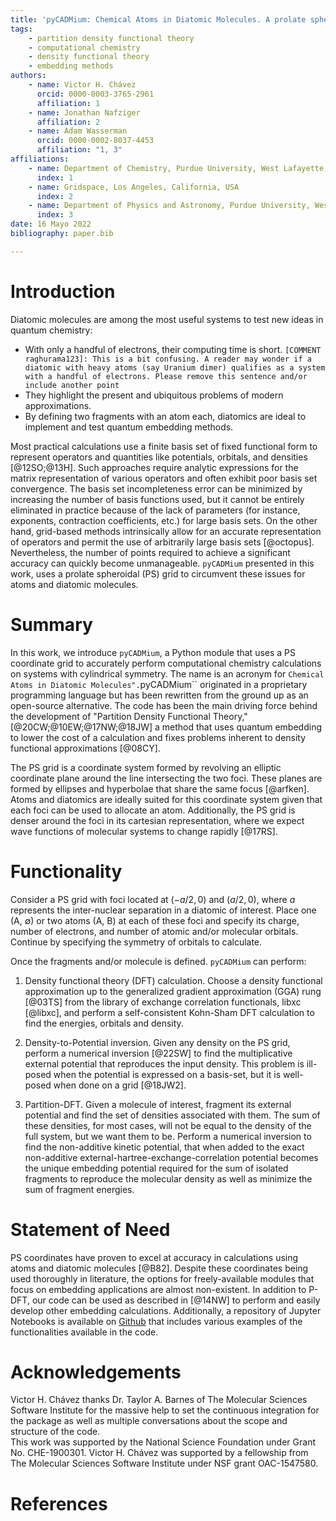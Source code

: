 ```yaml
---
title: 'pyCADMium: Chemical Atoms in Diatomic Molecules. A prolate spheroidal Python module for embedding calculations'  
tags:  
    - partition density functional theory  
    - computational chemistry  
    - density functional theory  
    - embedding methods  
authors:
    - name: Victor H. Chávez
      orcid: 0000-0003-3765-2961    
      affiliation: 1  
    - name: Jonathan Nafziger    
      affiliation: 2    
    - name: Adam Wasserman    
      orcid: 0000-0002-8037-4453    
      affiliation: "1, 3"  
affiliations:  
    - name: Department of Chemistry, Purdue University, West Lafayette, Indiana, USA  
      index: 1  
    - name: Gridspace, Los Angeles, California, USA  
      index: 2  
    - name: Department of Physics and Astronomy, Purdue University, West Lafayette, Indiana, USA  
      index: 3  
date: 16 Mayo 2022  
bibliography: paper.bib  

---
```

# Introduction

Diatomic molecules are among the most useful systems to test new ideas in quantum chemistry:

- With only a handful of electrons, their computing time is short. `[COMMENT raghurama123]: This is a bit confusing. A reader may wonder if a diatomic with heavy atoms (say Uranium dimer) qualifies as a system with a handful of electrons. Please remove this sentence and/or include another point` 
- They highlight the present and ubiquitous problems of modern approximations. 
- By defining two fragments with an atom each, diatomics are ideal to implement and test quantum embedding methods.

Most practical calculations use a finite basis set of fixed functional form to represent operators and quantities like potentials, orbitals, and densities [@12SO;@13H]. Such approaches require analytic expressions for the matrix representation of various operators and often exhibit poor basis set convergence.  The basis set incompleteness error can be minimized by increasing the number of basis functions used, but it cannot be entirely eliminated in practice because of the lack of parameters (for instance, exponents, contraction coefficients, etc.) for large basis sets. On the other hand, grid-based methods intrinsically allow for an accurate representation of operators and permit the use of arbitrarily large basis sets [@octopus]. Nevertheless, the number of points required to achieve a significant accuracy can quickly become unmanageable. ``pyCADMium`` presented in this work, uses a prolate spheroidal (PS) grid to circumvent these issues for atoms and diatomic molecules. 

# Summary 

In this work, we introduce ``pyCADMium``, a Python module that uses a PS coordinate grid to accurately perform computational chemistry calculations on systems with cylindrical symmetry. The name is an acronym for ``Chemical Atoms in Diatomic Molecules".``pyCADMium`` originated in a proprietary programming language but has been rewritten from the ground up as an open-source alternative. The code has been the main driving force behind the development of "Partition Density Functional Theory," [@20CW;@10EW;@17NW;@18JW] a method that uses quantum embedding to lower the cost of a calculation and fixes problems inherent to density functional approximations [@08CY].  

The PS grid is a coordinate system formed by revolving an elliptic coordinate plane around the line intersecting the two foci. These planes are formed by ellipses and hyperbolae that share the same focus [@arfken]. Atoms and diatomics are ideally suited for this coordinate system given that each foci can be used to allocate an atom. Additionally, the PS grid is denser around the foci in its cartesian representation, where we expect wave functions of molecular systems to change rapidly [@17RS].  

# Functionality

Consider a PS grid with foci located at $(-a/2,0)$ and $(a/2,0)$, where $a$ represents the inter-nuclear separation in a diatomic of interest. Place one (A, ∅) or two atoms (A, B) at each of these foci and specify its charge, number of electrons, and number of atomic and/or molecular orbitals. Continue by specifying the symmetry of orbitals to calculate.

Once the fragments and/or molecule is defined. ``pyCADMium`` can perform:

1. Density functional theory (DFT) calculation. Choose a density functional approximation up to the generalized gradient approximation (GGA) rung [@03TS] from the library of exchange correlation functionals, libxc [@libxc], and perform a self-consistent Kohn-Sham DFT calculation to find the energies, orbitals and density.  

2. Density-to-Potential inversion. Given any density on the PS grid, perform a numerical inversion [@22SW] to find the multiplicative external potential that reproduces the input density. This problem is ill-posed when the potential is expressed on a basis-set, but it is well-posed when done on a grid [@18JW2].  

3. Partition-DFT. Given a molecule of interest, fragment its external potential and find the set of densities associated with them. The sum of these densities, for most cases, will not be equal to the density of the full system, but we want them to be. Perform a numerical inversion to find the non-additive kinetic potential, that when added to the exact non-additive external-hartree-exchange-correlation potential becomes the unique embedding potential required for the sum of isolated fragments to reproduce the molecular density as well as minimize the sum of fragment energies.  

# Statement of Need

PS coordinates have proven to excel at accuracy in calculations using atoms and diatomic molecules [@B82]. Despite these coordinates being used thoroughly in literature, the options for freely-available modules that focus on embedding applications are almost non-existent. In addition to P-DFT, our code can be used as described in [@14NW] to perform and easily develop other embedding calculations. Additionally, a repository of Jupyter Notebooks is available on [Github](https://github.com/wasserman-group/CADMium_examples) that includes various examples of the functionalities available in the code. 

# Acknowledgements

Victor H. Chávez thanks Dr. Taylor A. Barnes of The Molecular Sciences Software Institute for the massive help to set the continuous integration for the package as well as multiple conversations about the scope and structure of the code.  
This work was supported by the National Science Foundation under Grant No. CHE-1900301. Victor H. Chávez was supported by a fellowship from The Molecular Sciences Software Institute under NSF grant OAC-1547580.  

# References

